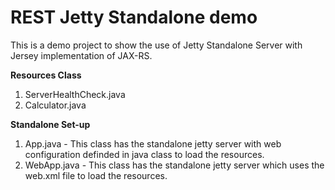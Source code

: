 # REST Jetty Standalone demo

This is a demo project to show the use of Jetty Standalone Server with Jersey implementation of JAX-RS.

**Resources Class**
1. ServerHealthCheck.java
2. Calculator.java

**Standalone Set-up**
1. App.java - This class has the standalone jetty server with web configuration definded in java class to load the resources.
2. WebApp.java - This class has the standalone jetty server which uses the web.xml file to load the resources.

